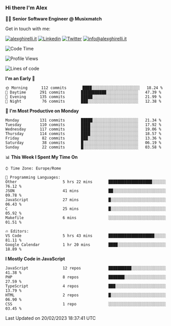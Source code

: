 ### Hi there I'm Alex

👨‍💻 __Senior Software Engineer @ Musixmatch__

Get in touch with me:

[![alexghirelli.it](https://img.shields.io/static/v1?label=alexghirelli.it&message=%20&color=red&logo=&style=flat-square&logoColor=white)](https://www.alexghirelli.it/)
[![Linkedin](https://img.shields.io/static/v1?label=Linkedin&message=%20&color=blue&logo=Linkedin&style=flat-square&logoColor=white)](https://linkedin.com/in/alexghirelli)
[![Twitter](https://img.shields.io/static/v1?label=Twitter&message=%20&color=blue&logo=Twitter&style=flat-square&logoColor=white)](https://twitter.com/alexGhirelli)
[![info@alexghirelli.it](https://img.shields.io/static/v1?label=info@alexghirelli.it&message=%20&color=red&logo=gmail&style=flat-square&logoColor=white)](mailto:info@alexghirelli.it)

<!--START_SECTION:waka-->
![Code Time](http://img.shields.io/badge/Code%20Time-7%2C337%20hrs%2031%20mins-blue)

![Profile Views](http://img.shields.io/badge/Profile%20Views-4-blue)

![Lines of code](https://img.shields.io/badge/From%20Hello%20World%20I%27ve%20Written-8%20Million%20lines%20of%20code-blue)

**I'm an Early 🐤** 

```text
🌞 Morning      112 commits       ████░░░░░░░░░░░░░░░░░░░░░   18.24 % 
🌆 Daytime      291 commits       ███████████░░░░░░░░░░░░░░   47.39 % 
🌃 Evening      135 commits       █████░░░░░░░░░░░░░░░░░░░░   21.99 % 
🌙 Night         76 commits       ███░░░░░░░░░░░░░░░░░░░░░░   12.38 % 

```
📅 **I'm Most Productive on Monday** 

```text
Monday         131 commits       █████░░░░░░░░░░░░░░░░░░░░   21.34 % 
Tuesday        110 commits       ████░░░░░░░░░░░░░░░░░░░░░   17.92 % 
Wednesday      117 commits       ████░░░░░░░░░░░░░░░░░░░░░   19.06 % 
Thursday       114 commits       ████░░░░░░░░░░░░░░░░░░░░░   18.57 % 
Friday          82 commits       ███░░░░░░░░░░░░░░░░░░░░░░   13.36 % 
Saturday        38 commits       █░░░░░░░░░░░░░░░░░░░░░░░░   06.19 % 
Sunday          22 commits       █░░░░░░░░░░░░░░░░░░░░░░░░   03.58 % 

```


📊 **This Week I Spent My Time On** 

```text
⌚︎ Time Zone: Europe/Rome

💬 Programming Languages: 
Other                    5 hrs 22 mins       ███████████████████░░░░░░   76.12 % 
JSON                     41 mins             ██░░░░░░░░░░░░░░░░░░░░░░░   09.78 % 
JavaScript               27 mins             █░░░░░░░░░░░░░░░░░░░░░░░░   06.43 % 
C                        25 mins             █░░░░░░░░░░░░░░░░░░░░░░░░   05.92 % 
Makefile                 6 mins              ░░░░░░░░░░░░░░░░░░░░░░░░░   01.51 % 

🔥 Editors: 
VS Code                  5 hrs 43 mins       ████████████████████░░░░░   81.11 % 
Google Calendar          1 hr 20 mins        ████░░░░░░░░░░░░░░░░░░░░░   18.89 % 

```

**I Mostly Code in JavaScript** 

```text
JavaScript               12 repos            ██████████░░░░░░░░░░░░░░░   41.38 % 
PHP                      8 repos             ███████░░░░░░░░░░░░░░░░░░   27.59 % 
TypeScript               4 repos             ███░░░░░░░░░░░░░░░░░░░░░░   13.79 % 
HTML                     2 repos             █░░░░░░░░░░░░░░░░░░░░░░░░   06.90 % 
CSS                      1 repo              ░░░░░░░░░░░░░░░░░░░░░░░░░   03.45 % 

```



 Last Updated on 20/02/2023 18:37:41 UTC
<!--END_SECTION:waka-->
